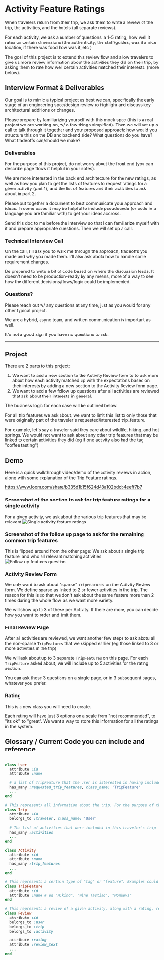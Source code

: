 Activity Feature Ratings
========================

When travelers return from their trip, we ask them to write a review of the trip, the activities, and the hotels (all separate reviews).

For each activity, we ask a number of questions, a 1-5 rating, how well it rates on certain dimensions
(the authenticity, the staff/guides, was it a nice location, if there was food how was it, etc )

The goal of this project is to extend this review flow and allow travelers to give us more review information about the activities they did on their trip, 
by asking them to rate how well certain activities matched their interests. (more below).

## Interview Format & Deliverables
Our goal is to mimic a typical project as best we can, specifically the early stage of an engineering spec/design review to highlight and discuss key architectural additions or changes.

Please prepare by familiarizing yourself with this mock spec (this is a real project we are working on, w/ a few things simplified). 
Then we will set up a call to talk through it together and your proposed approach: how would you structure this on the DB and backend side? 
What questions do you have? What tradeoffs can/should we make?

### Deliverables
For the purpose of this project, do not worry about the front end (you can describe page flows if helpful in your notes).

We are more interested in the back end architecture for the new ratings,
as well as how you plan to get the lists of features to request ratings for a given activity (part 1),
and the list of features and their activities to ask about in part 2.

Please put together a document to best communicate your approach and ideas. In some cases it may be helpful to include pseudocode (or code in a language you are familiar with) to get your ideas accross.

Send this doc to me before the interview so that I can familiarize myself with it and prepare appropriate questions. Then we will set up a call.

### Technical Interview Call
On the call, I'll ask you to walk me through the approach, tradeoffs you made and why you made them. I'll also ask abotu how to handle some requirement changes.

Be prepared to write a bit of code based on where the discussion leads. It doesn't need to be production-ready by any means, 
more of a way to see how the different decisions/flows/logic could be implemented.


### Questions?
Please reach out w/ any questions at any time, just as you would for any other typical project. 

We are a hybrid, async team, and written communication is important as well.

It's not a good sign if you have no questions to ask.

---

## Project
There are 2 parts to this project:
1. We want to add a new section to the Activity Review form to to ask more about how each activity 
matched up with the expectations based on their interests by adding a new section to the Activity Review form page.
2. We want to add a few follow up questions after all activities are reviewed that ask about their interests in general.

The business logic for each case will be outlined below.

For all trip features we ask about, we want to limit this list to only those that were originally part of the traveler's requested/interested trip_feature.

For example, let's say a traveler said they care about wildlife, hiking, and hot springs. We would not want to ask about any other trip features 
that may be linked to certain activities they did (eg if one activity also had the tag "coffee tasting")

## Demo
Here is a quick walkthrough video/demo of the activity reviews in action, along with some explanation of the Trip Feature ratings.

https://www.loom.com/share/b335d1b15f624d48a102bdcb4eeff7b7

### Screenshot of the section to ask for trip feature ratings for a single activity
For a given activity, we ask about the various trip features that may be relevant
![Single activity feature ratings](images/activity_features/activity_features_rating_section.jpg)

### Screenshot of the follow up page to ask for the remaining common trip features
This is flipped around from the other page: We ask about a single trip feature, and who all relevant matching activities
![Follow up features question](images/activity_features/activity_features_review_followup.jpg)

### Activity Review Form
We only want to ask about "sparse" `TripFeatures` on the Activity Review form. We define sparse as linked to 2 or fewer activities in the trip.
The reason for this is so that we don't ask about the same feature more than 2 times during the whole flow, as we want more variety.

We will show up to 3 of these per Activity. If there are more, you can decide how you want to order and limit them.

### Final Review Page
After all activities are reviewed, we want another few steps to ask abotu all the non-sparse `TripFeatures` that we skipped earlier 
(eg those linked to 3 or more activities in the trip)

We will ask about up to 3 separate `TripFeatures` on this page. 
For each `TripFeature` asked about, we will include up to 5 activities for the rating section. 

You can ask these 3 questions on a single page, or in 3 subsequent pages, whatever you prefer.

### Rating
This is a new class you will need to create.

Each rating will have just 3 options on a scale from "not recommended", to "its ok", to "great". 
We want a way to store this information for all the ratings in the system.

## Glossary / Current Code you can include and reference
```ruby

class User
  attribute :id
  attribute :name

  # a list of TripFeature that the user is interested in having included in their trip (entered during onboarding)
  has_many :requested_trip_features, class_name: 'TripFeature' 
  ...
end

# This represents all information about the trip. For the purpose of this project its where you can find the list of activities that were included as well as the travelers interests
class Trip
  attribute :id
  belongs_to :traveler, class_name: 'User'
  
  # The list of activities that were included in this traveler's trip
  has_many :activities
  ...
end

class Activity
  attribute :id
  attribute :name
  has_many :trip_features
  ...
end

# This represents a certain type of "tag" or "feature". Examples could be "Hiking", "Wine Tasting", "Monkeys"
class TripFeature
  attribute :id
  attribute :name # eg "Hiking", "Wine Tasting", "Monkeys"
end

# This represents a review of a given activity, along with a rating, review_text, and other metadata that we won't cover here
class Review
  attribute :id
  belongs_to :user
  belongs_to :trip
  belongs_to :activity

  attribute :rating
  attribute :review_text
  ...
end
```
